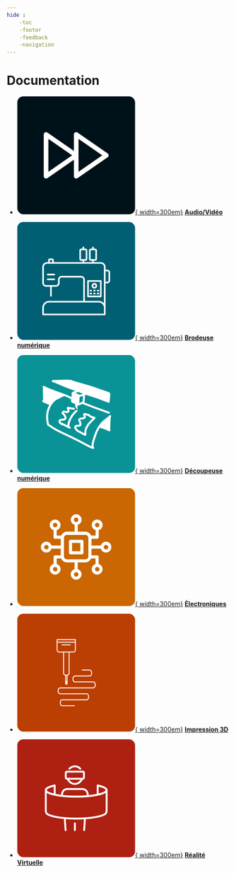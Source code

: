 ```yaml
---
hide :
    -toc
    -footer
    -feedback
    -navigation
---
```


# Documentation

<style>
  .md-content__button {
    display: none;
  }

  .md-typeset .grid {
    grid-gap: 0.4rem;
    display: grid;
    grid-template-columns: repeat(auto-fit,minmax(12rem,1fr));
    margin: 1em 0;
    text-align : center;
    }
</style>



<div class="grid cards" markdown>

- [![Audio et vidéo](../assets/icones/audio-video.svg){ width=300em}](../impression3d/introduction.md)
    [**Audio/Vidéo**](../impression3d/introduction.md)

- [![Brodeuse numérique](../assets/icones/brodeuse.svg){ width=300em}](../brodeuse-numerique/introduction.md)
    [**Brodeuse numérique**](../brodeuse-numerique/introduction.md)


- [![Découpeuse numérique](../assets/icones/decoupeuse.svg){ width=300em}](../decoupe-numerique/introduction.md)
    [**Découpeuse numérique**](../decoupe-numerique/introduction.md)

- [![Électroniques](../assets/icones/electroniques.svg){ width=300em}](../electroniques/introduction.md)
    [**Électroniques**](../electroniques/introduction.md)

- [![Impression 3D](../assets/icones/impression3d.svg){ width=300em}](../impression3d/introduction.md)
    [**Impression 3D**](../impression3d/introduction.md)
    
- [![Réalité virtuelle](../assets/icones/vr.svg){ width=300em}](../vr/mises-en-garde.md)
    [**Réalité Virtuelle**](../vr/mises-en-garde.md)

</div>
